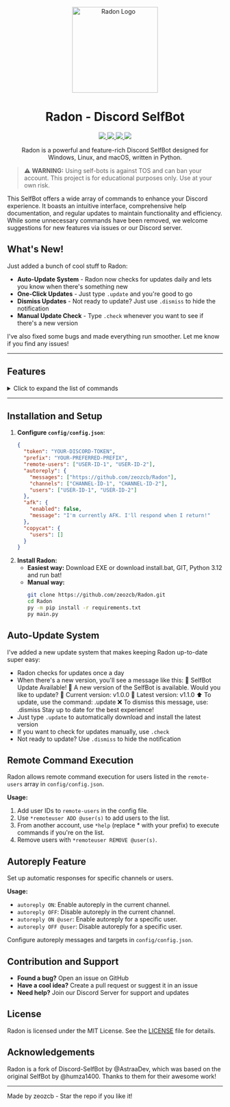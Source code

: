 <p align="center">
  <img src="https://i.imgur.com/L8wQHUu.gif" alt="Radon Logo" width="200">
</p>

<h1 align="center">Radon - Discord SelfBot</h1>
<p align="center">
  <a href="https://github.com/zeozcb/Radon/blob/main/LICENSE">
    <img src="https://img.shields.io/badge/License-MIT-important">
  </a>
  <a href="https://github.com/zeozcb/Radon">
    <img src="https://img.shields.io/github/repo-size/zeozcb/Radon.svg?label=Repo%20size&style=flat-square">
  </a>
  <a href="https://github.com/zeozcb/Radon/issues">
    <img src="https://img.shields.io/github/issues/zeozcb/Radon.svg?label=Issues&style=flat-square">
  </a>
  <a href="https://github.com/zeozcb/Radon/stargazers">
    <img src="https://img.shields.io/github/stars/zeozcb/Radon.svg?label=Stars&style=flat-square">
  </a>
</p>

<p align="center">
  Radon is a powerful and feature-rich Discord SelfBot designed for Windows, Linux, and macOS, written in Python.
</p>

> ⚠️ **WARNING:** Using self-bots is against TOS and can ban your account. This project is for educational purposes only. Use at your own risk.

This SelfBot offers a wide array of commands to enhance your Discord experience. It boasts an intuitive interface, comprehensive help documentation, and regular updates to maintain functionality and efficiency. While some unnecessary commands have been removed, we welcome suggestions for new features via issues or our Discord server.

## What's New!

Just added a bunch of cool stuff to Radon:
- **Auto-Update System** - Radon now checks for updates daily and lets you know when there's something new
- **One-Click Updates** - Just type `.update` and you're good to go
- **Dismiss Updates** - Not ready to update? Just use `.dismiss` to hide the notification
- **Manual Update Check** - Type `.check` whenever you want to see if there's a new version

I've also fixed some bugs and made everything run smoother. Let me know if you find any issues!

---

## Features

<details>
  <summary>Click to expand the list of commands</summary>

- **General**
  - `media`, `social`: Display your social media links
  - `changeprefix <prefix>`: Change the bot's command prefix
  - `shutdown`: Stop the selfbot
  - `uptime`: Show how long the selfbot has been running
  - `remoteuser <ADD|REMOVE> <@user>`: Manage remote command execution
  - `ping`: Check the bot's latency
  - `check`: Check for available updates
  - `update`: Update the SelfBot to the latest version
  - `dismiss`: Dismiss the update notification
  - `reload`: Restart the bot

- **User Interaction**
  - `copycat <ON|OFF> <@user>`: Mirror messages from a specific user
  - `hidemention <display_part> <hidden_part>`: Hide messages within other messages
  - `edit <message>`: Reposition the (edited) tag
  - `reverse <message>`: Reverse the letters of a message
  - `spam <amount> <message>`: Send a message multiple times
  - `quickdelete <message>`: Send and quickly delete a message
  - `autoreply <ON|OFF> [@user]`: Set up automatic replies
  - `afk <ON|OFF> [message]`: Enable/disable AFK mode with custom messages

- **Server Management**
  - `fetchmembers`: List all server members
  - `dmall <message>`: Message all server members
  - `sendall <message>`: Send a message to all server channels
  - `guildicon`: Get the server's icon
  - `guildbanner`: Get the server's banner
  - `guildinfo`: Display server information
  - `guildrename <new_name>`: Rename the server

- **User Profile**
  - `usericon <@user>`: Get a user's profile picture
  - `hypesquad <house>`: Change your HypeSquad badge
  - `playing <status>`: Set "Playing" status
  - `watching <status>`: Set "Watching" status
  - `streaming <status>`: Set "Streaming" status
  - `stopactivity`: Reset activity status
  - `profile [show|edit]`: Manage your custom profile

- **Utility**
  - `pingweb <url>`: Check a website's status
  - `geoip <ip>`: Look up an IP's location
  - `tts <text>`: Convert text to speech
  - `qr <text>`: Generate a QR code
  - `gentoken`: Generate a mock Discord token
  - `nitro`: Generate a fake Nitro code
  - `whremove <webhook_url>`: Remove a webhook
  - `purge <amount>`: Delete multiple messages
  - `clear`: Clear channel messages
  - `cleardm <amount>`: Delete DMs with a user
  - `firstmessage`: Get the first message in a channel
  - `tokeninfo <token>`: Retrieve token information
  - `ascii <message>`: Convert text to ASCII art
  - `lyrics <song name or lyrics>`: Search for song lyrics
  - `exec <python_code>`: Execute Python code
  - `dox <username>`: Search for potential social media profiles
  - `uptimeconfig <setting> <value>`: Configure uptime settings
  - `setsocial <platform> <emoji> <text> <link>`: Set social media links

- **Fun**
  - `airplane <LOOP|ONE>`: Display a 9/11 attack animation
  - `dick <@user>`: Show a user's "dick size"
  - `minesweeper <width> <height>`: Play Minesweeper
  - `leetspeak <message>`: Convert text to leetspeak
  - `catplay <LOOP|ONE>`: Show a cat animation
  - `zeo`: Display a cool "rulez" gif
  - `loopstop`: Stop any running loop animations

</details>

---

## Installation and Setup

1. **Configure `config/config.json`**:
   ```json
   {
     "token": "YOUR-DISCORD-TOKEN",
     "prefix": "YOUR-PREFERRED-PREFIX",
     "remote-users": ["USER-ID-1", "USER-ID-2"],
     "autoreply": {
       "messages": ["https://github.com/zeozcb/Radon"],
       "channels": ["CHANNEL-ID-1", "CHANNEL-ID-2"],
       "users": ["USER-ID-1", "USER-ID-2"]
     },
     "afk": {
       "enabled": false,
       "message": "I'm currently AFK. I'll respond when I return!"
     },
     "copycat": {
       "users": []
     }
   }

2. **Install Radon:**
   - **Easiest way:** Download EXE or download install.bat, GIT, Python 3.12 and run bat!
   - **Manual way:**
     ```bash
     git clone https://github.com/zeozcb/Radon.git
     cd Radon
     py -m pip install -r requirements.txt
     py main.py
     ```

## Auto-Update System

I've added a new update system that makes keeping Radon up-to-date super easy:

- Radon checks for updates once a day
- When there's a new version, you'll see a message like this:
 🚨 SelfBot Update Available! 🚨
  A new version of the SelfBot is available. Would you like to update?
  🔸 Current version: v1.0.0
  🔹 Latest version: v1.1.0
  ⬆️ To update, use the command: .update
  ❌ To dismiss this message, use: .dismiss
  Stay up to date for the best experience!
- Just type `.update` to automatically download and install the latest version
- If you want to check for updates manually, use `.check`
- Not ready to update? Use `.dismiss` to hide the notification

## Remote Command Execution

Radon allows remote command execution for users listed in the `remote-users` array in `config/config.json`.

**Usage:**
1. Add user IDs to `remote-users` in the config file.
2. Use `*remoteuser ADD @user(s)` to add users to the list.
3. From another account, use `*help` (replace * with your prefix) to execute commands if you're on the list.
4. Remove users with `*remoteuser REMOVE @user(s)`.

## Autoreply Feature

Set up automatic responses for specific channels or users.

**Usage:**
- `autoreply ON`: Enable autoreply in the current channel.
- `autoreply OFF`: Disable autoreply in the current channel.
- `autoreply ON @user`: Enable autoreply for a specific user.
- `autoreply OFF @user`: Disable autoreply for a specific user.

Configure autoreply messages and targets in `config/config.json`.

## Contribution and Support

- **Found a bug?** Open an issue on GitHub
- **Have a cool idea?** Create a pull request or suggest it in an issue
- **Need help?** Join our Discord Server for support and updates

## License

Radon is licensed under the MIT License. See the [LICENSE](LICENSE) file for details.

## Acknowledgements

Radon is a fork of Discord-SelfBot by @AstraaDev, which was based on the original SelfBot by @humza1400. Thanks to them for their awesome work!

---

Made by zeozcb - Star the repo if you like it!
